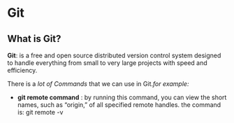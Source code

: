 # Git
## What is Git?


**Git**: is a free and open source distributed version control system designed to handle everything from small to very large projects with speed and efficiency.

There is a *lot of Commands* that we can use in Git.*for example:*

* **git remote command** : by running this command, you can view the short names, such as “origin,” of all specified remote handles.
 the command is: git remote -v